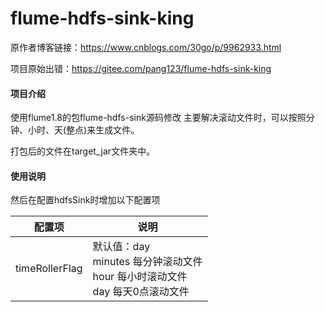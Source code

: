 # flume-hdfs-sink-king

原作者博客链接：https://www.cnblogs.com/30go/p/9962933.html

项目原始出错：https://gitee.com/pang123/flume-hdfs-sink-king

#### 项目介绍
使用flume1.8的包flume-hdfs-sink源码修改
主要解决滚动文件时，可以按照分钟、小时、天(整点)来生成文件。

打包后的文件在target_jar文件夹中。

#### 使用说明
然后在配置hdfsSink时增加以下配置项

| 配置项 | 说明 |
| -----|---------|
| timeRollerFlag| 默认值：day<br>minutes 每分钟滚动文件<br>hour 每小时滚动文件<br>day 每天0点滚动文件 |




